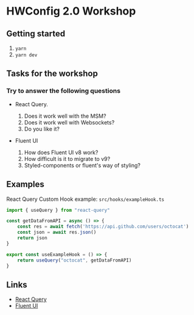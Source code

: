 # HWConfig 2.0 Workshop

## Getting started
1. `yarn`
2. `yarn dev`

## Tasks for the workshop
### Try to answer the following questions
- React Query.
    1. Does it work well with the MSM?
    2. Does it work well with Websockets?
    3. Do you like it?

- Fluent UI
    1. How does Fluent UI v8 work?
    2. How difficult is it to migrate to v9?
    3. Styled-components or fluent's way of styling?

## Examples
React Query Custom Hook example: `src/hooks/exampleHook.ts` 
```typescript
import { useQuery } from "react-query"

const getDataFromAPI = async () => {
    const res = await fetch('https://api.github.com/users/octocat')
    const json = await res.json()
    return json
}

export const useExampleHook = () => {
    return useQuery("octocat", getDataFromAPI)
}
```

## Links
- [React Query](https://react-query.tanstack.com/)
- [Fluent UI](https://developer.microsoft.com/en-us/fluentui#/controls/web)